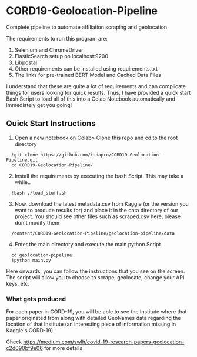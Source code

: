 # CORD19-Geolocation-Pipeline
Complete pipeline to automate affiliation scraping and geolocation

The requirements to run this program are:
1. Selenium and ChromeDriver
2. ElasticSearch setup on localhost:9200
3. Libpostal
4. Other requirements can be installed using requirements.txt
5. The links for pre-trained BERT Model and Cached Data Files

I understand that these are quite a lot of requirements and can complicate things for users looking for quick results. Thus,
I have provided a quick start Bash Script to load all of this into a Colab Notebook automatically and immediately get you going!

## Quick Start Instructions

1. Open a new notebook on Colab> Clone this repo and cd to the root directory
```
  !git clone https://github.com/isdapro/CORD19-Geolocation-Pipeline.git
  cd CORD19-Geolocation-Pipeline/
```
2. Install the requirements by executing the bash Script. This may take a while..
```
  !bash ./load_stuff.sh
```
3. Now, download the latest metadata.csv from Kaggle (or the version you want to produce results for) and place it in the data directory of our project. You should see other files such as scraped.csv here, please don't modify them
```
  /content/CORD19-Geolocation-Pipeline/geolocation-pipeline/data
```
4. Enter the main directory and execute the main python Script
```
  cd geolocation-pipeline
  !python main.py
```

Here onwards, you can follow the instructions that you see on the screen. The script will allow you to choose to scrape, geolocate, change your API keys, etc.

### What gets produced
For each paper in CORD-19, you will be able to see the Institute where that paper originated from along with detailed GeoNames data regarding the location of that Institute (an interesting piece of information missing in Kaggle's CORD-19).

Check https://medium.com/swlh/covid-19-research-papers-geolocation-c2d090bf9e06 for more details
